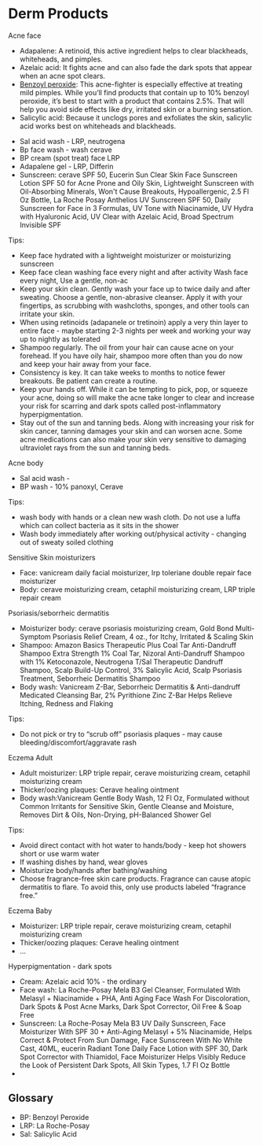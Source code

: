 # Derm Products

Acne face

* Adapalene: A retinoid, this active ingredient helps to clear blackheads, whiteheads, and pimples.  
* Azelaic acid: It fights acne and can also fade the dark spots that appear when an acne spot clears.  
* [Benzoyl peroxide](https://www.aad.org/public/diseases/a-z/benzoyl-peroxide-faqs): This acne-fighter is especially effective at treating mild pimples. While you’ll find products that contain up to 10% benzoyl peroxide, it’s best to start with a product that contains 2.5%. That will help you avoid side effects like dry, irritated skin or a burning sensation.  
* Salicylic acid: Because it unclogs pores and exfoliates the skin, salicylic acid works best on whiteheads and blackheads.

- Sal acid wash  \- LRP, neutrogena  
- Bp face wash \-  wash cerave  
- BP cream (spot treat) face LRP  
- Adapalene gel \- LRP, Differin  
- Sunscreen: cerave SPF 50, Eucerin Sun Clear Skin Face Sunscreen Lotion SPF 50 for Acne Prone and Oily Skin, Lightweight Sunscreen with Oil-Absorbing Minerals, Won't Cause Breakouts, Hypoallergenic, 2.5 Fl Oz Bottle, La Roche Posay Anthelios UV Sunscreen SPF 50, Daily Sunscreen for Face in 3 Formulas, UV Tone with Niacinamide, UV Hydra with Hyaluronic Acid, UV Clear with Azelaic Acid, Broad Spectrum Invisible SPF

Tips:

- Keep face hydrated with a lightweight moisturizer or moisturizing sunscreen  
- Keep face clean washing face every night and after activity Wash face every night, Use a gentle, non-ac   
- Keep your skin clean. Gently wash your face up to twice daily and after sweating. Choose a gentle, non-abrasive cleanser. Apply it with your fingertips, as scrubbing with washcloths, sponges, and other tools can irritate your skin.  
- When using retinoids (adapanele or tretinoin) apply a very thin layer to entire face \- maybe starting 2-3 nights per week and working your way up to nightly as tolerated  
- Shampoo regularly. The oil from your hair can cause acne on your forehead. If you have oily hair, shampoo more often than you do now and keep your hair away from your face.  
- Consistency is key. It can take weeks to months to notice fewer breakouts. Be patient can create a routine.   
- Keep your hands off. While it can be tempting to pick, pop, or squeeze your acne, doing so will make the acne take longer to clear and increase your risk for scarring and dark spots called post-inflammatory hyperpigmentation.  
- Stay out of the sun and tanning beds. Along with increasing your risk for skin cancer, tanning damages your skin and can worsen acne. Some acne medications can also make your skin very sensitive to damaging ultraviolet rays from the sun and tanning beds.

Acne body

- Sal acid wash \-   
- BP wash \- 10% panoxyl, Cerave

Tips: 

- wash body with hands or a clean new wash cloth. Do not use a luffa which can collect bacteria as it sits in the shower  
- Wash body immediately after working out/physical activity \- changing out of sweaty soiled clothing

Sensitive Skin moisturizers

- Face: vanicream daily facial moisturizer, lrp toleriane double repair face moisturizer  
- Body: cerave moisturizing cream, cetaphil moisturizing cream, LRP triple repair cream

Psoriasis/seborrheic dermatitis

- Moisturizer body: cerave psoriasis moisturizing cream, Gold Bond Multi-Symptom Psoriasis Relief Cream, 4 oz., for Itchy, Irritated & Scaling Skin  
- Shampoo: Amazon Basics Therapeutic Plus Coal Tar Anti-Dandruff Shampoo Extra Strength 1% Coal Tar, Nizoral Anti-Dandruff Shampoo with 1% Ketoconazole, Neutrogena T/Sal Therapeutic Dandruff Shampoo, Scalp Build-Up Control, 3% Salicylic Acid, Scalp Psoriasis Treatment, Seborrheic Dermatitis Shampoo  
- Body wash: Vanicream Z-Bar, Seborrheic Dermatitis & Anti-dandruff Medicated Cleansing Bar, 2% Pyrithione Zinc Z-Bar Helps Relieve Itching, Redness and Flaking

Tips:

- Do not pick or try to “scrub off” psoriasis plaques \- may cause bleeding/discomfort/aggravate rash


  
Eczema Adult

- Adult moisturizer: LRP triple repair, cerave moisturizing cream, cetaphil moisturizing cream  
- Thicker/oozing plaques: Cerave healing ointment  
- Body wash:Vanicream Gentle Body Wash, 12 Fl Oz, Formulated without Common Irritants for Sensitive Skin, Gentle Cleanse and Moisture, Removes Dirt & Oils, Non-Drying, pH-Balanced Shower Gel

Tips:

- Avoid direct contact with hot water to hands/body \- keep hot showers short or use warm water  
- If washing dishes by hand, wear gloves  
- Moisturize body/hands after bathing/washing  
- Choose fragrance-free skin care products. Fragrance can cause atopic dermatitis to flare. To avoid this, only use products labeled “fragrance free.”

Eczema Baby

- Moisturizer: LRP triple repair, cerave moisturizing cream, cetaphil moisturizing cream  
- Thicker/oozing plaques: Cerave healing ointment  
- …

Hyperpigmentation \- dark spots

- Cream: Azelaic acid 10% \- the ordinary  
- Face wash: La Roche-Posay Mela B3 Gel Cleanser, Formulated With Melasyl \+ Niacinamide \+ PHA, Anti Aging Face Wash For Discoloration, Dark Spots & Post Acne Marks, Dark Spot Corrector, Oil Free & Soap Free  
- Sunscreen: La Roche-Posay Mela B3 UV Daily Sunscreen, Face Moisturizer With SPF 30 \+ Anti-Aging Melasyl \+ 5% Niacinamide, Helps Correct & Protect From Sun Damage, Face Sunscreen With No White Cast, 40ML, eucerin Radiant Tone Daily Face Lotion with SPF 30, Dark Spot Corrector with Thiamidol, Face Moisturizer Helps Visibly Reduce the Look of Persistent Dark Spots, All Skin Types, 1.7 Fl Oz Bottle  
- 

## Glossary

- BP: Benzoyl Peroxide  
- LRP: La Roche-Posay  
- Sal: Salicylic Acid